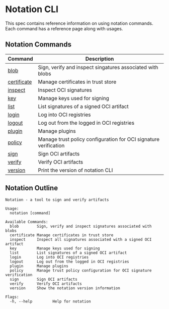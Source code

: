 # Notation CLI

This spec contains reference information on using notation commands. Each command has a reference page along with usages.

## Notation Commands

| Command                                     | Description                                                            |
| ------------------------------------------- | ---------------------------------------------------------------------- |
| [blob](./commandline/blob.md)               | Sign, verify and inspect singatures associated with blobs              |
| [certificate](./commandline/certificate.md) | Manage certificates in trust store                                     |
| [inspect](./commandline/inspect.md)         | Inspect OCI signatures                                                 |
| [key](./commandline/key.md)                 | Manage keys used for signing                                           |
| [list](./commandline/list.md)               | List signatures of a signed OCI artifact                               |
| [login](./commandline/login.md)             | Log into OCI registries                                                |
| [logout](./commandline/logout.md)           | Log out from the logged in OCI registries                              |
| [plugin](./commandline/plugin.md)           | Manage plugins                                                         |
| [policy](./commandline/policy.md)           | Manage trust policy configuration for OCI signature verification       |
| [sign](./commandline/sign.md)               | Sign OCI artifacts                                                     |
| [verify](./commandline/verify.md)           | Verify OCI artifacts                                                   |
| [version](./commandline/version.md)         | Print the version of notation CLI                                      |

## Notation Outline

```text
Notation - a tool to sign and verify artifacts

Usage:
  notation [command]

Available Commands:
  blob        Sign, verify and inspect signatures associated with blobs
  certificate Manage certificates in trust store
  inspect     Inspect all signatures associated with a signed OCI artifact
  key         Manage keys used for signing
  list        List signatures of a signed OCI artifact
  login       Log into OCI registries
  logout      Log out from the logged in OCI registries
  plugin      Manage plugins
  policy      Manage trust policy configuration for OCI signature verification
  sign        Sign OCI artifacts
  verify      Verify OCI artifacts
  version     Show the notation version information

Flags:
  -h, --help         Help for notation
```
